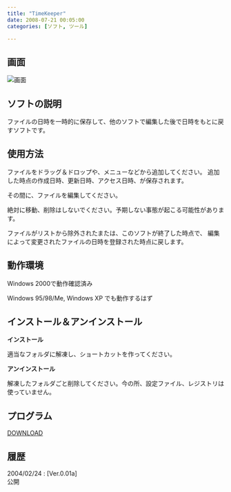 ```yaml
---
title: "TimeKeeper"
date: 2008-07-21 00:05:00
categories: [ソフト, ツール]

---
```


## 画面


![画面][1] 

 [1]: /images/tmkeeper.jpg

## ソフトの説明

ファイルの日時を一時的に保存して、他のソフトで編集した後で日時をもとに戻すソフトです。 

## 使用方法

ファイルをドラッグ＆ドロップや、メニューなどから追加してください。 追加した時点の作成日時、更新日時、アクセス日時、が保存されます。
	  
その間に、ファイルを編集してください。
	  
<span>絶対に移動、削除はしないでください。予期しない事態が起こる可能性があります。
</span>
	  
ファイルがリストから除外されたまたは、このソフトが終了した時点で、 編集によって変更されたファイルの日時を登録された時点に戻します。
  


## 動作環境

Windows 2000で動作確認済み
	  
Windows 95/98/Me, Windows XP でも動作するはず 

## インストール＆アンインストール

**インストール**
	  
適当なフォルダに解凍し、ショートカットを作ってください。 

**アンインストール**
	  
解凍したフォルダごと削除してください。今の所、設定ファイル、レジストリは使っていません。 

## プログラム

[DOWNLOAD][2]
  


 [2]: /soft/tool/tmkp001a.lzh "tmkp001a.lzh"

## 履歴

2004/02/24
: [Ver.0.01a]<br />公開
